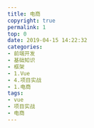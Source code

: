 ```yaml
---
title: 电商
copyright: true
permalink: 1
top: 0
date: 2019-04-15 14:22:32
categories:
- 前端开发
- 基础知识
- 框架
- 1.Vue
- 4.项目实战
- 1.电商
tags:
- vue
- 项目实战
- 电商
---
```

